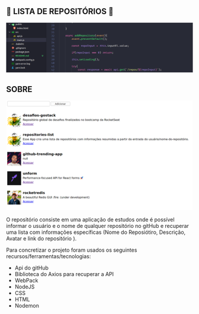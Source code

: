 

## 🚀 LISTA DE REPOSITÓRIOS 🚀 

<img src="./assets/bg.png"/>

## SOBRE ##

<img src="./assets/tela.png"/>

<p> O repositório consiste em uma aplicação de estudos onde é possível informar o usuário e o nome de qualquer repositório no gitHub e recuperar uma lista com informações específicas (Nome do Reposiótiro, Descrição, Avatar e link do repositório ).</p>

<p>Para concretizar o projeto foram usados os seguintes recursos/ferramentas/tecnologias:</p>

- Api do gitHub
- Biblioteca do Axios para recuperar a API
- WebPack
- NodeJS
- CSS
- HTML
- Nodemon

